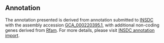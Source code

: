 

Annotation
----------

The annotation presented is derived from annotation submitted to
[INSDC](http://www.insdc.org) with the assembly accession
[GCA\_000220395.1](http://www.ebi.ac.uk/ena/data/view/GCA_000220395.1),
with additional non-coding genes derived from
[Rfam](http://rfam.xfam.org/). For more details, please visit [INSDC
annotation
import](http://ensemblgenomes.org/info/data/insdc_annotation).
